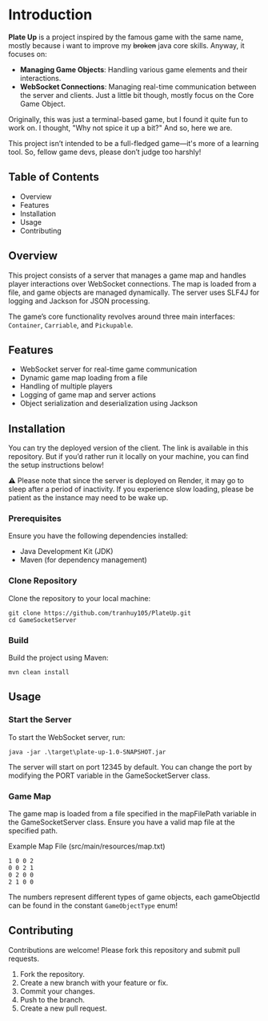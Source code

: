 # Introduction

**Plate Up** is a project inspired by the famous game with the same name, mostly because i want to improve my ~~broken~~ java core skills. Anyway, it focuses on:

- **Managing Game Objects**: Handling various game elements and their interactions.
- **WebSocket Connections**: Managing real-time communication between the server and clients. Just a little bit though, mostly focus on the Core Game Object.

Originally, this was just a terminal-based game, but I found it quite fun to work on. I thought, "Why not spice it up a bit?" And so, here we are.

This project isn’t intended to be a full-fledged game—it's more of a learning tool. So, fellow game devs, please don’t judge too harshly!


## Table of Contents

- Overview
- Features
- Installation
- Usage
- Contributing

## Overview

This project consists of a server that manages a game map and handles player interactions over WebSocket connections. The map is loaded from a file, and game objects are managed dynamically. The server uses SLF4J for logging and Jackson for JSON processing.

The game’s core functionality revolves around three main interfaces: `Container`, `Carriable`, and `Pickupable`.

## Features

- WebSocket server for real-time game communication
- Dynamic game map loading from a file
- Handling of multiple players
- Logging of game map and server actions
- Object serialization and deserialization using Jackson

## Installation

You can try the deployed version of the client. The link is available in this repository. But if you’d rather run it locally on your machine, you can find the setup instructions below!

**⚠️** Please note that since the server is deployed on Render, it may go to sleep after a period of inactivity. If you experience slow loading, please be patient as the instance may need to be wake up.

### Prerequisites

Ensure you have the following dependencies installed:

- Java Development Kit (JDK)
- Maven (for dependency management)

### Clone Repository

Clone the repository to your local machine:

    git clone https://github.com/tranhuy105/PlateUp.git
    cd GameSocketServer

### Build

Build the project using Maven:

    mvn clean install

## Usage

### Start the Server

To start the WebSocket server, run:

    java -jar .\target\plate-up-1.0-SNAPSHOT.jar 

The server will start on port 12345 by default. You can change the port by modifying the PORT variable in the GameSocketServer class.

### Game Map

The game map is loaded from a file specified in the mapFilePath variable in the GameSocketServer class. Ensure you have a valid map file at the specified path.

Example Map File (src/main/resources/map.txt)

    1 0 0 2
    0 0 2 1
    0 2 0 0
    2 1 0 0

The numbers represent different types of game objects, each gameObjectId can be found in the constant `GameObjectType` enum!

## Contributing

Contributions are welcome! Please fork this repository and submit pull requests.

1. Fork the repository.
2. Create a new branch with your feature or fix.
3. Commit your changes.
4. Push to the branch.
5. Create a new pull request.
